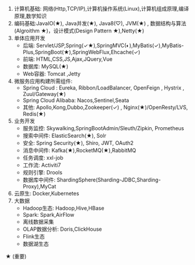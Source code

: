 
1. 计算机基础: 网络(Http,TCP/IP),计算机操作系统(Linux),计算机组成原理,编译原理,数学知识
2. 编码基础:JavaIO(★), Java并发(★), Java8(♡), JVM(★) , 数据结构与算法(Algroithm ★)，设计模式(Design Pattern ★),Netty(★)
3. 单体应用开发
   - 后端: Servlet/JSP,Spring(✓★),SpringMVC(◐),MyBatis(✓),MyBatis-Plus,SpringBoot(★),SpringWebFlux,Ehcache(✓)
   - 前端: HTML,CSS,JS,Ajax,JQuery,Vue
   - 数据库: MySQL(★)
   - Web容器: Tomcat ,Jetty
4. 微服务应用构建所需组件: 
   - Spring Cloud : Eureka, Ribbon/LoadBalancer, OpenFeign , Hystrix , Zuul/Gateway(★)
   - Spring Cloud Alibaba: Nacos,Sentinel,Seata
   - 其他: Apollo,Kong,Dubbo,Zookeeper(✓) , Nginx(★)/OpenResty/LVS, Redis(★)
5. 业务开发
   - 服务监控: Skywalking,SpringBootAdmin/Sleuth/Zipkin, Prometheus
   - 搜索中间件: ElasticSearch(★), Solr
   - 安全: Spring Security(★), Shiro, JWT, OAuth2
   - 消息中间件: Kafka(★),RocketMQ(★),RabbitMQ
   - 任务调度: xxl-job
   - 工作流: Activiti7
   - 规则引擎: Drools
   - 数据库中间件: ShardingSphere(Sharding-JDBC,Sharding-Proxy),MyCat
6. 云原生: Docker,Kubernetes
7. 大数据
   - Hadoop生态: Hadoop,Hive,HBase
   - Spark: Spark,AirFlow
   - 离线数据采集
   - OLAP数据分析: Doris,ClickHouse
   - Flink生态
   - 数据湖生态


★ (重要)
